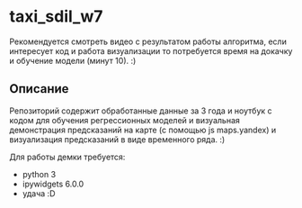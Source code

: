 # taxi_sdil_w7

Рекомендуется смотреть видео с результатом работы алгоритма, если интересует код и работа визуализации то потребуется время на докачку и обучение модели (минут 10). :)

## Описание

Репозиторий содержит обработанные данные за 3 года и ноутбук с кодом для обучения регрессионных моделей и визуальная демонстрация предсказаний на карте (с помощью js maps.yandex) и визуализация предсказаний в виде временного ряда. :)

Для работы демки требуется:
- python 3
- ipywidgets 6.0.0
- удача :D
